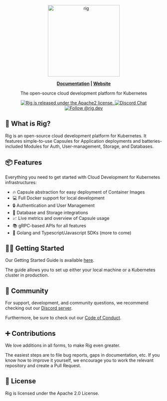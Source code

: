 <p align="center">
  <a href="https://www.rig.dev">
    <picture>
      <source media="(prefers-color-scheme: dark)" srcset="https://github.com/rigdev/rig/assets/3807831/95fa4658-a3be-4b8b-beba-febaef26def1">
      <img alt="rig" src="https://github.com/rigdev/rig/assets/3807831/b40ae289-0395-4cc3-9712-ccb9e9e2db3a" width="230px">
    </picture>
  </a>
</p>

<p align="center"><b><a href="https://docs.rig.dev/">Documentation</a> | <a href="https://rig.dev/">Website</a></b></p>

<p align="center">
  The open-source cloud development platform for Kubernetes
</p>

<p align="center">
  <a href="https://github.com/rigdev/rig/blob/main/LICENSE">
    <img src="https://img.shields.io/badge/license-apache2-blue.svg" alt="Rig is released under the Apache2 license." />
  </a>
  <a href="https://discord.gg/Tn5wmXMM2U">
    <img src="https://img.shields.io/badge/chat-on%20discord-7289DA.svg" alt="Discord Chat" />
  </a>
  <a href="https://twitter.com/intent/follow?screen_name=rig.dev">
    <img src="https://img.shields.io/twitter/follow/rig.svg?label=Follow%20@rig.dev" alt="Follow @rig.dev" />
  </a>
</p>

## 🌟 What is Rig?

Rig is an open-source cloud development platform for Kubernetes. It features simple-to-use Capsules for Application deployments and batteries-included Modules for Auth, User-management, Storage, and Databases.

## 📦 Features

Everything you need to get started with Cloud Development for Kubernetes infrastructures:

- 🔥 Capsule abstraction for easy deployment of Container Images
- 💻 Full Docker support for local development
- 🔒 Authentication and User Management
- 💽 Database and Storage integrations
- 📈 Live metrics and overview of Capsule usage
- 📚 gRPC-based APIs for all features
- 🔨 Golang and Typescript/Javascript SDKs (more to come)

## 🧑‍💻 Getting Started

Our Getting Started Guide is available [here](https://docs.rig.dev/getting-started/).

The guide allows you to set up either your local machine or a Kubernetes cluster in production.

## 👯 Community

For support, development, and community questions, we recommend checking out our [Discord server](https://discord.gg/Tn5wmXMM2U).

Furthermore, be sure to check out our [Code of Conduct](https://github.com/rigdev/rig/blob/main/CODE_OF_CONDUCT.md).

## ➕ Contributions

We love additions in all forms, to make Rig even greater.

The easiest steps are to file bug reports, gaps in documentation, etc. If you know how to improve it yourself, we encourage you to work the relevant repository and create a Pull Request.

## 📖 License

Rig is licensed under the Apache 2.0 License.
